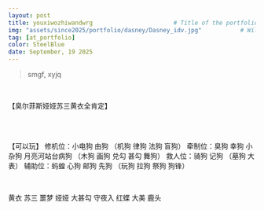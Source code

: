 ```yaml
---
layout: post
title: youxiwozhiwandwrg				       # Title of the portfolio post
img: "assets/since2025/portfolio/dasney/Dasney_idv.jpg"           # Will display the image in the portfolio page
tag: [at_portfolio]
color: SteelBlue
date: September, 19 2025
---
```

> smgf, xyjq

<br>

【臭尔菲斯娅娅苏三黄衣全肯定】

<br>
<br>

【可以玩】
修机位：小电狗 由狗 （机狗 律狗 法狗 盲狗）
牵制位：臭狗 幸狗 小杂狗 月亮河站台病狗 （木狗 画狗 兑勾 甚勾 舞狗）
救人位：骑狗 记狗 （墓狗 大表）
辅助位：蚂蝗 心狗 邮狗 先狗 （玩狗 拉狗 祭狗 狗锋）

<br>

黄衣 苏三 噩梦 娅娅 大甚勾
守夜入 红蝶 大美 鹿头


